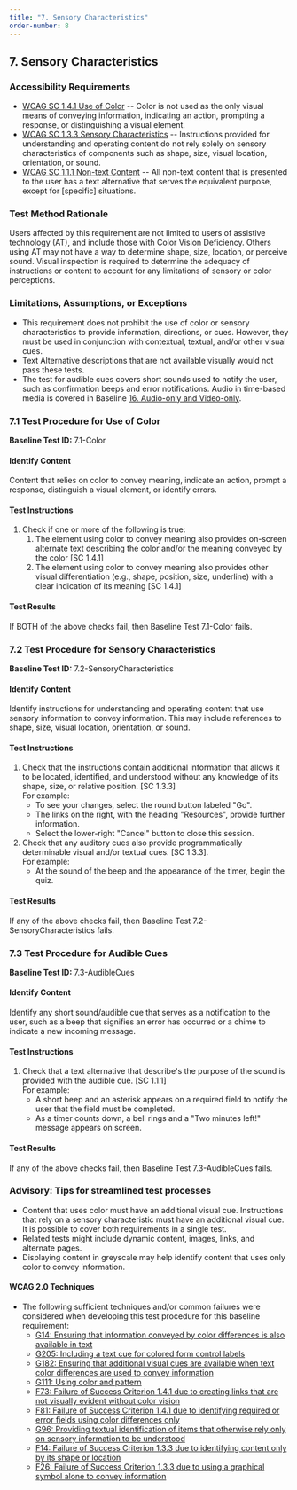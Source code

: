 ```yaml
---
title: "7. Sensory Characteristics"
order-number: 8
---
```

## 7. Sensory Characteristics

### Accessibility Requirements

-   [WCAG SC 1.4.1 Use of Color](http://www.w3.org/TR/UNDERSTANDING-WCAG20/visual-audio-contrast-without-color.html) -- Color is not used as the only visual means of conveying information, indicating an action, prompting a response, or distinguishing a visual element.
-   [WCAG SC 1.3.3 Sensory Characteristics](http://www.w3.org/TR/UNDERSTANDING-WCAG20/content-structure-separation-understanding.html) -- Instructions provided for understanding and operating content do not rely solely on sensory characteristics of components such as shape, size, visual location, orientation, or sound.
-   [WCAG SC 1.1.1 Non-text Content](https://www.w3.org/TR/UNDERSTANDING-WCAG20/text-equiv-all.html) -- All non-text content that is presented to the user has a text alternative that serves the equivalent purpose, except for [specific] situations.

### Test Method Rationale

Users affected by this requirement are not limited to users of assistive technology (AT), and include those with Color Vision Deficiency. Others using AT may not have a way to determine shape, size, location, or perceive sound. Visual inspection is required to determine the adequacy of instructions or content to account for any limitations of sensory or color perceptions.

### Limitations, Assumptions, or Exceptions

-   This requirement does not prohibit the use of color or sensory characteristics to provide information, directions, or cues. However, they must be used in conjunction with contextual, textual, and/or other visual cues.
-   Text Alternative descriptions that are not available visually would not pass these tests. 
-   The test for audible cues covers short sounds used to notify the user, such as confirmation beeps and error notifications. Audio in time-based media is covered in Baseline [16. Audio-only and Video-only](../16AudioVideo.md).

### 7.1 Test Procedure for Use of Color

**Baseline Test ID:** 7.1-Color
#### Identify Content
<p id="1IC">Content that relies on color to convey meaning, indicate an action, prompt a response, distinguish a visual element, or identify errors.</p>

#### Test Instructions
<ol id="1TI">
    <li id="1TI-1">Check if one or more of the following is true:
    <ol>
        <li id="1TI-1i">The element using color to convey meaning also provides on-screen alternate text describing the color and/or the meaning conveyed by the color [SC 1.4.1]</li>
        <li id="1TI-1ii">The element using color to convey meaning also provides other visual differentiation (e.g., shape, position, size, underline) with a clear indication of its meaning [SC 1.4.1]</li>
    </ol></li>
</ol>

#### Test Results
<p id="1TR">If BOTH of the above checks fail, then Baseline Test 7.1-Color fails.</p>

### 7.2 Test Procedure for Sensory Characteristics
**Baseline Test ID:** 7.2-SensoryCharacteristics
#### Identify Content
<p id="2IC">Identify instructions for understanding and operating content that use sensory information to convey information. This may include references to shape, size, visual location, orientation, or sound.</p>

#### Test Instructions
<ol id="2TI">
    <li id="2TI-1">Check that the instructions contain additional information that allows it to be located, identified, and understood without any knowledge of its shape, size, or relative position. [SC 1.3.3]<br>
    For example:
        <ul>
            <li>To see your changes, select the round button labeled "Go".</li>
            <li>The links on the right, with the heading "Resources", provide further information.</li>
            <li>Select the lower-right "Cancel" button to close this session.</li>
        </ul>
    </li>
    <li id="2TI-2">Check that any auditory cues also provide programmatically determinable visual and/or textual cues. [SC 1.3.3].<br>
    For example:
        <ul>
            <li>At the sound of the beep and the appearance of the timer, begin the quiz.</li>
        </ul>
    </li>
</ol>

#### Test Results
<p id="2TR">If any of the above checks fail, then Baseline Test 7.2-SensoryCharacteristics fails.</p>

### 7.3 Test Procedure for Audible Cues
**Baseline Test ID:** 7.3-AudibleCues
#### Identify Content
<p id="3IC">Identify any short sound/audible cue that serves as a notification to the user, such as a beep that signifies an error has occurred or a chime to indicate a new incoming message.</p>

#### Test Instructions
<ol id="3TI">
    <li id="3TI-1">Check that a text alternative that describe's the purpose of the sound is provided with the audible cue. [SC 1.1.1]<br>
    For example:
        <ul>
            <li>A short beep and an asterisk appears on a required field to notify the user that the field must be completed. </li>
            <li>As a timer counts down, a bell rings and a "Two minutes left!" message appears on screen.</li>
        </ul>
    </li>
</ol>

#### Test Results
<p id="3TR">If any of the above checks fail, then Baseline Test 7.3-AudibleCues fails.</p>

### Advisory: Tips for streamlined test processes

-   Content that uses color must have an additional visual cue. Instructions that rely on a sensory characteristic must have an additional visual cue. It is possible to cover both requirements in a single test.
-   Related tests might include dynamic content, images, links, and alternate pages.
-   Displaying content in greyscale may help identify content that uses only color to convey information.

#### WCAG 2.0 Techniques
-   The following sufficient techniques and/or common failures were considered when developing this test procedure for this baseline requirement:
    -   [G14: Ensuring that information conveyed by color differences is also available in text](https://www.w3.org/TR/WCAG20-TECHS/G14.html)
    -   [G205: Including a text cue for colored form control labels](https://www.w3.org/TR/WCAG20-TECHS/G205.html)
    -   [G182: Ensuring that additional visual cues are available when text color differences are used to convey information](https://www.w3.org/TR/WCAG20-TECHS/G182.html)
    -   [G111: Using color and pattern](https://www.w3.org/TR/WCAG20-TECHS/G111.html)
    -   [F73: Failure of Success Criterion 1.4.1 due to creating links that are not visually evident without color vision](https://www.w3.org/TR/WCAG20-TECHS/F73.html)
    -   [F81: Failure of Success Criterion 1.4.1 due to identifying required or error fields using color differences only](https://www.w3.org/TR/WCAG20-TECHS/F81.html)
    -   [G96: Providing textual identification of items that otherwise rely only on sensory information to be understood](https://www.w3.org/TR/WCAG20-TECHS/G96.html)
    -   [F14: Failure of Success Criterion 1.3.3 due to identifying content only by its shape or location](https://www.w3.org/TR/WCAG20-TECHS/F14.html)
    -   [F26: Failure of Success Criterion 1.3.3 due to using a graphical symbol alone to convey information](https://www.w3.org/TR/WCAG20-TECHS/F26.html)
